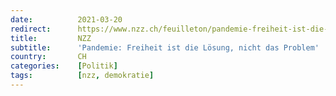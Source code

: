 ```yaml
---
date:          2021-03-20
redirect:      https://www.nzz.ch/feuilleton/pandemie-freiheit-ist-die-loesung-nicht-das-problem-ld.1607203?reduced=true
title:         NZZ
subtitle:      'Pandemie: Freiheit ist die Lösung, nicht das Problem'
country:       CH
categories:    [Politik]
tags:          [nzz, demokratie]
---
```

